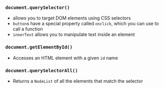 ### `document.querySelector()`
- allows you to target DOM elements using CSS selectors
- `button`s have a special property called `onclick`, which you can use to call a function
- `innerText` allows you to manipulate text inside an element

### `document.getElementById()`
- Accesses an HTML element with a given `id` name

### `document.querySelectorAll()`
- Returns a `NodeList` of all the elements that match the selector